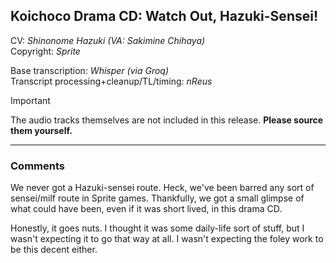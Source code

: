 ## Koichoco Drama CD: Watch Out, Hazuki-Sensei!
CV: *Shinonome Hazuki (VA: Sakimine Chihaya)*  
Copyright: *Sprite*

Base transcription: *Whisper (via Groq)*  
Transcript processing+cleanup/TL/timing: *nReus*

> [!IMPORTANT]  
> The audio tracks themselves are not included in this release. **Please source them yourself.**

---

### Comments

We never got a Hazuki-sensei route. Heck, we've been barred any sort of sensei/milf route in Sprite games. Thankfully, we got a small glimpse of what could have been, even if it was short lived, in this drama CD.

Honestly, it goes nuts. I thought it was some daily-life sort of stuff, but I wasn't expecting it to go that way at all. I wasn't expecting the foley work to be this decent either.
